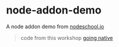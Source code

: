 # node-addon-demo

A node addon demo from [nodeschool.io](http://nodeschool.io)

> code from this workshop [going native](https://github.com/workshopper/goingnative)